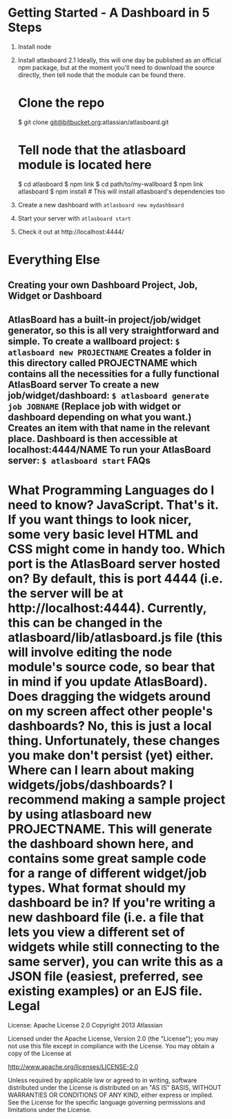 Getting Started - A Dashboard in 5 Steps
============
1. Install node
2. Install atlasboard
    2.1 Ideally, this will one day be published as an official npm package, but at the moment you'll need to download the source directly, then tell node that the module can be found there.

    # Clone the repo
    $ git clone git@bitbucket.org:atlassian/atlasboard.git
     
    # Tell node that the atlasboard module is located here
    $ cd atlasboard
    $ npm link
    $ cd path/to/my-wallboard
    $ npm link atlasboard
    $ npm install # This will install atlasboard's dependencies too
3. Create a new dashboard with `atlasboard new mydashboard`
4. Start your server with `atlasboard start`
5. Check it out at http://localhost:4444/

Everything Else
=============
Creating your own Dashboard Project, Job, Widget or Dashboard
-----------
AtlasBoard has a built-in project/job/widget generator, so this is all very straightforward and simple.
**To create a wallboard project:**
`$ atlasboard new PROJECTNAME` Creates a folder in this directory called PROJECTNAME which contains all the necessities for a fully functional AtlasBoard server
**To create a new job/widget/dashboard:**
`$ atlasboard generate job JOBNAME` (Replace job with widget or dashboard depending on what you want.) Creates an item with that name in the relevant place. Dashboard is then accessible at localhost:4444/NAME
**To run your AtlasBoard server:**
`$ atlasboard start`
FAQs
-------
**What Programming Languages do I need to know?**
JavaScript. That's it. If you want things to look nicer, some very basic level HTML and CSS might come in handy too.
**Which port is the AtlasBoard server hosted on?**
By default, this is port 4444 (i.e. the server will be at http://localhost:4444). Currently, this can be changed in the atlasboard/lib/atlasboard.js file (this will involve editing the node module's source code, so bear that in mind if you update AtlasBoard).
**Does dragging the widgets around on my screen affect other people's dashboards?**
No, this is just a local thing. Unfortunately, these changes you make don't persist (yet) either.
**Where can I learn about making widgets/jobs/dashboards?**
I recommend making a sample project by using atlasboard new PROJECTNAME. This will generate the dashboard shown here, and contains some great sample code for a range of different widget/job types.
**What format should my dashboard be in?**
If you're writing a new dashboard file (i.e. a file that lets you view a different set of widgets while still connecting to the same server), you can write this as a JSON file (easiest, preferred, see existing examples) or an EJS file.
Legal
==============
License: Apache License 2.0
Copyright 2013 Atlassian

Licensed under the Apache License, Version 2.0 (the "License");
you may not use this file except in compliance with the License.
You may obtain a copy of the License at

http://www.apache.org/licenses/LICENSE-2.0

Unless required by applicable law or agreed to in writing, software
distributed under the License is distributed on an "AS IS" BASIS,
WITHOUT WARRANTIES OR CONDITIONS OF ANY KIND, either express or implied.
See the License for the specific language governing permissions and
limitations under the License.